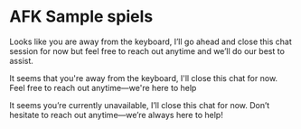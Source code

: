 # AFK Sample spiels

Looks like you are away from the keyboard, I’ll go ahead and close this chat session for now but feel free to reach out anytime and we’ll do our best to assist.

It seems that you're away from the keyboard, I'll close this chat for now. Feel free to reach out anytime—we're here to help

It seems you’re currently unavailable, I’ll close this chat for now. Don’t hesitate to reach out anytime—we’re always here to help!

